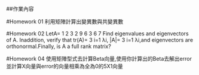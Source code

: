 ##作業內容

#Homework 01
利用矩陣計算出變異數與共變異數

#Homework 02
LetA= 1 2 3 
      2 9 6 
      3 6 7 
Find eigenvalues and eigenvectors of A. 
Inaddition, verify that tr(A)= 3 i=1 λi, |A|= 3 i=1 λi,and eigenvectors are orthonormal.Finally, is A a full rank matrix?

#Homework 04
使用矩陣型式去計算Beta向量,使用你計算出的Beta去解出error並計算X向量與error的向量相乘為全為0的5X1向量
